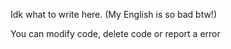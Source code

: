 Idk what to write here. (My English is so bad btw!)

You can modify code, delete code or report a error 